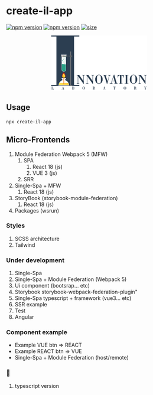 # create-il-app

[![npm version](https://badge.fury.io/js/create-il-app.svg)](https://badge.fury.io/js/create-il-app) [![npm version](https://img.shields.io/npm/dm/create-il-app.svg)](https://badge.fury.io/js/create-il-app)
[![size][size]][size-url]

<div align="center"><img src="./images/InnoLab.png" height="150"/></div>

## Usage

```
npx create-il-app
```

## Micro-Frontends

1. Module Federation Webpack 5 (MFW)
    1. SPA
        1. React 18 (js)
        2. VUE 3 (js)
    2. SRR
3. Single-Spa + MFW
    1. React 18 (js)
4. StoryBook (storybook-module-federation)
    1. React 18 (js)
5. Packages (wsrun)

### Styles

1. SCSS architecture
2. Tailwind

### Under development

1. Single-Spa
2. Single-Spa + Module Federation (Webpack 5)
3. Ui component (bootsrap... etc)
4. Storybook storybook-webpack-federation-plugin"
5. Single-Spa typescript + framework (vue3... etc)
6. SSR example
7. Test
8. Angular

### Сomponent example

- Example VUE btn => REACT
- Example REACT btn => VUE
- Single-Spa + Module Federation (host/remote)

### 🐛

1. typescript version


[size]: https://packagephobia.now.sh/badge?p=create-il-app
[size-url]: https://packagephobia.now.sh/result?p=create-il-app